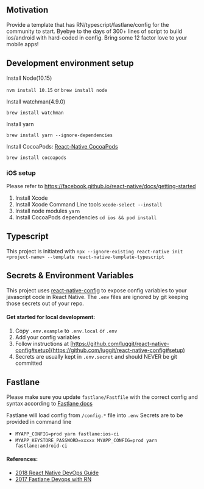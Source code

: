## Motivation
Provide a template that has RN/typescript/fastlane/config for the community to start. Byebye to the days of 300+ lines of script to build ios/android with hard-coded in config. Bring some 12 factor love to your mobile apps!

## Development environment setup
Install Node(10.15)

`nvm install 10.15` or `brew install node`

Install watchman(4.9.0)

`brew install watchman`

Install yarn

`brew install yarn --ignore-dependencies`

Install CocoaPods: [React-Native CocoaPods](https://facebook.github.io/react-native/docs/integration-with-existing-apps#3-install-cocoapods)

`brew install cocoapods`

### iOS setup

Please refer to https://facebook.github.io/react-native/docs/getting-started

1. Install Xcode
2. Install Xcode Command Line tools `xcode-select --install`
3. Install node modules `yarn`
4. Install CocoaPods dependencies `cd ios && pod install`

## Typescript
This project is initiated with `npx --ignore-existing react-native init <project-name> --template react-native-template-typescript`

## Secrets & Environment Variables
This project uses [react-native-config](https://github.com/luggit/react-native-config) to expose config variables to your javascript code in React Native. The `.env` files are ignored by git keeping those secrets out of your repo.

#### Get started for local development:
1. Copy `.env.example` to `.env.local` or `.env`
2. Add your config variables
3. Follow instructions at [https://github.com/luggit/react-native-config#setup](https://github.com/luggit/react-native-config#setup)
4. Secrets are usually kept in `.env.secret` and should NEVER be git committed

## Fastlane
Please make sure you update `fastlane/Fastfile` with the correct config and syntax according to [Fastlane docs](https://docs.fastlane.tools/)

Fastlane will load config from `/config.*` file into `.env`
Secrets are to be provided in command line

+ `MYAPP_CONFIG=prod yarn fastlane:ios-ci`
+ `MYAPP_KEYSTORE_PASSWORD=xxxxx MYAPP_CONFIG=prod yarn fastlane:android-ci`

#### References:
+ [2018 React Native DevOps Guide](https://medium.com/@tgpski/react-native-devops-guide-2d8e4755ebee)
+ [2017 Fastlane Devops with RN](https://medium.com/react-native-training/fastlane-for-react-native-ios-android-app-devops-8ca85bee614e)
